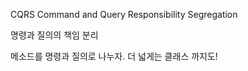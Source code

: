 CQRS Command and Query Responsibility Segregation 

명령과 질의의 책임 분리

메소드를 명령과 질의로 나누자. 더 넓게는 클래스 까지도! 
